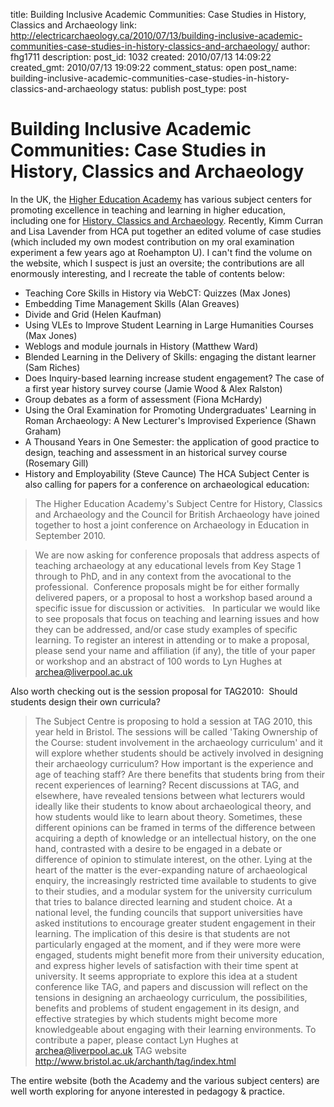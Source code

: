 title: Building Inclusive Academic Communities: Case Studies in History, Classics and Archaeology
link: http://electricarchaeology.ca/2010/07/13/building-inclusive-academic-communities-case-studies-in-history-classics-and-archaeology/
author: fhg1711
description: 
post_id: 1032
created: 2010/07/13 14:09:22
created_gmt: 2010/07/13 19:09:22
comment_status: open
post_name: building-inclusive-academic-communities-case-studies-in-history-classics-and-archaeology
status: publish
post_type: post

# Building Inclusive Academic Communities: Case Studies in History, Classics and Archaeology

In the UK, the [Higher Education Academy](http://www.heacademy.ac.uk/) has various subject centers for promoting excellence in teaching and learning in higher education, including one for [History, Classics and Archaeology](http://www.heacademy.ac.uk/hca/home). Recently, Kimm Curran and Lisa Lavender from HCA put together an edited volume of case studies (which included my own modest contribution on my oral examination experiment a few years ago at Roehampton U). I can't find the volume on the website, which I suspect is just an oversite; the contributions are all enormously interesting, and I recreate the table of contents below: 

  * Teaching Core Skills in History via WebCT: Quizzes (Max Jones)
  * Embedding Time Management Skills (Alan Greaves)
  * Divide and Grid (Helen Kaufman)
  * Using VLEs to Improve Student Learning in Large Humanities Courses (Max Jones)
  * Weblogs and module journals in History (Matthew Ward)
  * Blended Learning in the Delivery of Skills: engaging the distant learner (Sam Riches)
  * Does Inquiry-based learning increase student engagement? The case of a first year history survey course (Jamie Wood & Alex Ralston)
  * Group debates as a form of assessment (Fiona McHardy)
  * Using the Oral Examination for Promoting Undergraduates' Learning in Roman Archaeology: A New Lecturer's Improvised Experience (Shawn Graham)
  * A Thousand Years in One Semester: the application of good practice to design, teaching and assessment in an historical survey course (Rosemary Gill)
  * History and Employability (Steve Caunce)
The HCA Subject Center is also calling for papers for a conference on archaeological education: 

> The Higher Education Academy's Subject Centre for History, Classics and Archaeology and the Council for British Archaeology have joined together to host a joint conference on Archaeology in Education in September 2010.

> We are now asking for conference proposals that address aspects of teaching archaeology at any educational levels from Key Stage 1 through to PhD, and in any context from the avocational to the professional.  Conference proposals might be for either formally delivered papers, or a proposal to host a workshop based around a specific issue for discussion or activities.   In particular we would like to see proposals that focus on teaching and learning issues and how they can be addressed, and/or case study examples of specific learning. To register an interest in attending or to make a proposal, please send your name and affiliation (if any), the title of your paper or workshop and an abstract of 100 words to Lyn Hughes at archea@liverpool.ac.uk

Also worth checking out is the session proposal for TAG2010:  Should students design their own curricula? 

> The Subject Centre is proposing to hold a session at TAG 2010, this year held in Bristol. The sessions will be called 'Taking Ownership of the Course: student involvement in the archaeology curriculum' and it will explore whether students should be actively involved in designing their archaeology curriculum? How important is the experience and age of teaching staff? Are there benefits that students bring from their recent experiences of learning? Recent discussions at TAG, and elsewhere, have revealed tensions between what lecturers would ideally like their students to know about archaeological theory, and how students would like to learn about theory. Sometimes, these different opinions can be framed in terms of the difference between acquiring a depth of knowledge or an intellectual history, on the one hand, contrasted with a desire to be engaged in a debate or difference of opinion to stimulate interest, on the other. Lying at the heart of the matter is the ever-expanding nature of archaeological enquiry, the increasingly restricted time available to students to give to their studies, and a modular system for the university curriculum that tries to balance directed learning and student choice. At a national level, the funding councils that support universities have asked institutions to encourage greater student engagement in their learning. The implication of this desire is that students are not particularly engaged at the moment, and if they were more were engaged, students might benefit more from their university education, and express higher levels of satisfaction with their time spent at university. It seems appropriate to explore this idea at a student conference like TAG, and papers and discussion will reflect on the tensions in designing an archaeology curriculum, the possibilities, benefits and problems of student engagement in its design, and effective strategies by which students might become more knowledgeable about engaging with their learning environments. To contribute a paper, please contact Lyn Hughes at archea@liverpool.ac.uk TAG website <http://www.bristol.ac.uk/archanth/tag/index.html>

The entire website (both the Academy and the various subject centers) are well worth exploring for anyone interested in pedagogy & practice.
